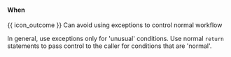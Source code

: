<div id="title">

#### When

</div>

<span id="prereqs"></span>

<span id="outcomes">{{ icon_outcome }} Can avoid using exceptions to control normal workflow</span>

<div id="body">

In general, use exceptions only for 'unusual' conditions. Use normal `return` statements to pass control to the caller for conditions that are 'normal'.

</div>

<div id="extras">
</div>